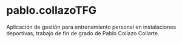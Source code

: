 # pablo.collazoTFG
Aplicación de gestión para entrenamiento personal en instalaciones deportivas, trabajo de fin de grado de Pablo Collazo Collarte.
